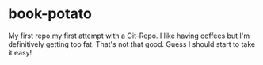 # book-potato
My first repo
my first attempt with a Git-Repo. I like having coffees but I'm definitively getting too fat. That's not that good. Guess I should start to take it easy!
